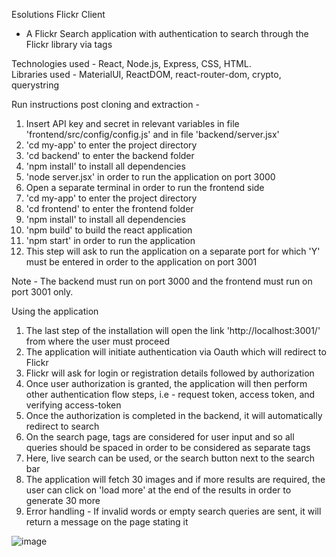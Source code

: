 Esolutions Flickr Client 
- A Flickr Search application with authentication to search through the Flickr library via tags

Technologies used - React, Node.js, Express, CSS, HTML.    
Libraries used - MaterialUI, ReactDOM, react-router-dom, crypto, querystring

Run instructions post cloning and extraction - 
1. Insert API key and secret in relevant variables in file 'frontend/src/config/config.js' and in file 'backend/server.jsx'
2. 'cd my-app' to enter the project directory
3. 'cd backend' to enter the backend folder
4. 'npm install' to install all dependencies
5. 'node server.jsx' in order to run the application on port 3000
6. Open a separate terminal in order to run the frontend side
7. 'cd my-app' to enter the project directory
8. 'cd frontend' to enter the frontend folder
9. 'npm install' to install all dependencies
10. 'npm build' to build the react application
12. 'npm start' in order to run the application
13. This step will ask to run the application on a separate port for which 'Y' must be entered in order to the application on port 3001

Note - The backend must run on port 3000 and the frontend must run on port 3001 only.

Using the application
1. The last step of the installation will open the link 'http://localhost:3001/' from where the user must proceed
2. The application will initiate authentication via Oauth which will redirect to Flickr
3. Flickr will ask for login or registration details followed by authorization
4. Once user authorization is granted, the application will then perform other authentication flow steps, i.e - request token, access token, and verifying access-token
5. Once the authorization is completed in the backend, it will automatically redirect to search
6. On the search page, tags are considered for user input and so all queries should be spaced in order to be considered as separate tags
7. Here, live search can be used, or the search button next to the search bar
8. The application will fetch 30 images and if more results are required, the user can click on 'load more' at the end of the results in order to generate 30 more
9. Error handling - If invalid words or empty search queries are sent, it will return a message on the page stating it

![image](https://github.com/theonlyanish/flickr-esolutions/assets/28725271/a7774ddc-a60e-43a9-95f2-0fbf098c8f0e)

